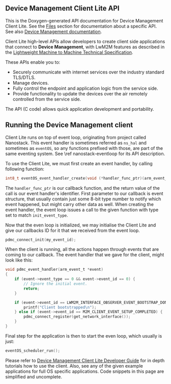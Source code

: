 ## Device Management Client Lite API

This is the Doxygen-generated API documentation for Device Management Client Lite. See the [Files](files.html) section for documentation about a specific API. See also [Device Management documentation](https://www.pelion.com/docs/device-management/current/welcome/index.html).

Client Lite high-level APIs allow developers to create client side applications that connect to **Device Management**, with LwM2M features as described in the [Lightweight Machine to Machine Technical Specification](http://www.openmobilealliance.org/release/LightweightM2M/V1_0-20170208-A/OMA-TS-LightweightM2M-V1_0-20170208-A.pdf).

These APIs enable you to:

- Securely communicate with internet services over the industry standard TLS/DTLS.
- Manage devices.
- Fully control the endpoint and application logic from the service side.
- Provide functionality to update the devices over the air remotely controlled from the service side.

The API (C code) allows quick application development and portability.

## Running the Device Management client

Client Lite runs on top of event loop, originating from project called Nanostack. This event handler is sometimes referred as `ns_hal` and sometimes as `eventOS`, so any functions prefixed with those, are part of the same eventing system.
See \ref nanostack-eventloop for its API description.

To use the Client Lite, we must first create an event handler, by calling following function:

```c
int8_t eventOS_event_handler_create(void (*handler_func_ptr)(arm_event_t *), uint8_t init_event_type);
```

The `handler_func_ptr` is our callback function, and the return value of the call is our event handler's identifier. First parameter to our callback is event structure, that usually contain just some 8-bit type number to notify which event happened, but might carry other data as well. When creating the event handler, the event loop issues a call to the given function with type set to match `init_event_type`.

Now that the even loop is initialized, we may initialise the Client Lite and give our callbacks ID for it that we received from the event loop.

```c
pdmc_connect_init(my_event_id);
```

When the client is running, all the actions happen through events that are coming to our callback. The event handler that we gave for the client, might look like this:

```c
void pdmc_event_handler(arm_event_t *event)
{
    if (event->event_type == 0 && event->event_id == 0) {
        // Ignore the initial event.
        return;
    }

    if (event->event_id == LWM2M_INTERFACE_OBSERVER_EVENT_BOOTSTRAP_DONE) {
        printf("Client bootstrapped\n");
    } else if (event->event_id == M2M_CLIENT_EVENT_SETUP_COMPLETED) {
        pdmc_connect_register(get_network_interface());
    }
}
```

Final step for the application is then to start the even loop, which usually is just:
```c
eventOS_scheduler_run();
```

Please refer to [Device Management Client Lite Developer Guide](https://www.pelion.com/docs/pelion-client-lite/latest/developer-guide/index.html) for in depth tutorials how to use the client.
Also, see any of the given example applications for full OS specific applications. Code snippets in this page are simplified and uncomplete.
